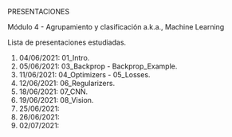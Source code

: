 PRESENTACIONES

Módulo 4 - Agrupamiento y clasificación
a.k.a., Machine Learning

Lista de presentaciones estudiadas.


 1) 04/06/2021: 01_Intro.
 2) 05/06/2021: 03_Backprop - Backprop_Example.
 3) 11/06/2021: 04_Optimizers - 05_Losses.
 4) 12/06/2021: 06_Regularizers.
 5) 18/06/2021: 07_CNN.
 6) 19/06/2021: 08_Vision.
 7) 25/06/2021: 
 8) 26/06/2021: 
 9) 02/07/2021: 

